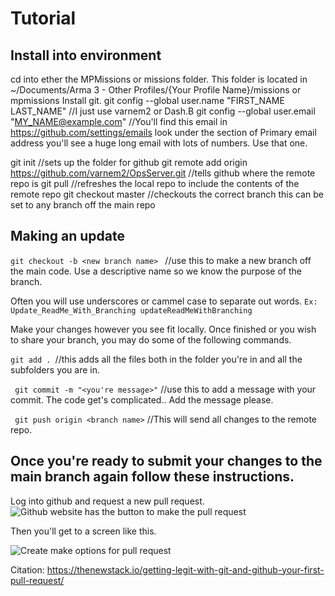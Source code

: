 # Tutorial

## Install into environment
cd into ether the MPMissions or missions folder. This folder is located in ~/Documents/Arma 3 - Other Profiles/{Your Profile Name}/missions or mpmissions
Install git.
git config --global user.name "FIRST_NAME LAST_NAME" //I just use varnem2 or Dash.B
git config --global user.email "MY_NAME@example.com" //You'll find this email in https://github.com/settings/emails look under the section of Primary email address you'll see a huge long email with lots of numbers. Use that one.

git init //sets up the folder for github
git remote add origin https://github.com/varnem2/OpsServer.git //tells github where the remote repo is
git pull //refreshes the local repo to include the contents of the remote repo
git checkout master //checkouts the correct branch this can be set to any branch off the main repo


## Making an update

`git checkout -b <new branch name> ` //use this to make a new branch off the main code. Use a descriptive name so we know the purpose of the branch.

Often you will use underscores or cammel case to separate out words.
`
    Ex: 
        Update_ReadMe_With_Branching
        updateReadMeWithBranching
`

Make your changes however you see fit locally. Once finished or you wish to share your branch, you may do some of the following commands.

`git add . `//this adds all the files both in the folder you're in and all the subfolders you are in.

` git commit -m "<you're message>"` //use this to add a message with your commit. The code get's complicated.. Add the message please.

` git push origin <branch name>` //This will send all changes to the remote repo.

## Once you're ready to submit your changes to the main branch again follow these instructions.


Log into github and request a new pull request.
![Github website has the button to make the pull request](https://storage.googleapis.com/cdn.thenewstack.io/media/2018/06/475ba6ad-screen-shot-2018-06-27-at-3.18.09-pm-1024x563.png)

Then you'll get to a screen like this.

![Create make options for pull request](https://storage.googleapis.com/cdn.thenewstack.io/media/2018/06/9545f137-prcreate-1024x627.png)

Citation: https://thenewstack.io/getting-legit-with-git-and-github-your-first-pull-request/